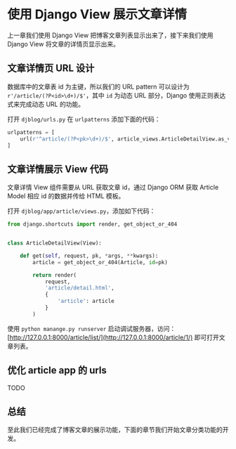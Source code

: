 # 使用 Django View 展示文章详情

上一章我们使用 Django View 把博客文章列表显示出来了，接下来我们使用 Django View 将文章的详情页显示出来。

## 文章详情页 URL 设计
数据库中的文章表 id 为主键，所以我们的 URL pattern 可以设计为 `r'/article/(?P<id>\d+)/$'`，其中 `id` 为动态 URL 部分，Django 使用正则表达式来完成动态 URL 的功能。

打开 `djblog/urls.py` 在 `urlpatterns` 添加下面的代码：
``` python
urlpatterns = [
    url(r'^article/(?P<pk>\d+)/$', article_views.ArticleDetailView.as_view()),
]
```

## 文章详情展示 View 代码
文章详情 View 组件需要从 URL 获取文章 id，通过 Django ORM 获取 Article Model 相应 id 的数据并传给 HTML 模板。

打开 `djblog/app/article/views.py`，添加如下代码：
``` python
from django.shortcuts import render, get_object_or_404


class ArticleDetailView(View):

    def get(self, request, pk, *args, **kwargs):
        article = get_object_or_404(Article, id=pk)

        return render(
            request,
            'article/detail.html',
            {
                'article': article
            }
        )
```


使用 `python manange.py runserver` 启动调试服务器，访问：[http://127.0.0.1:8000/article/list/](http://127.0.0.1:8000/article/1/) 即可打开文章列表。

## 优化 article app 的 urls
TODO

## 总结
至此我们已经完成了博客文章的展示功能，下面的章节我们开始文章分类功能的开发。
